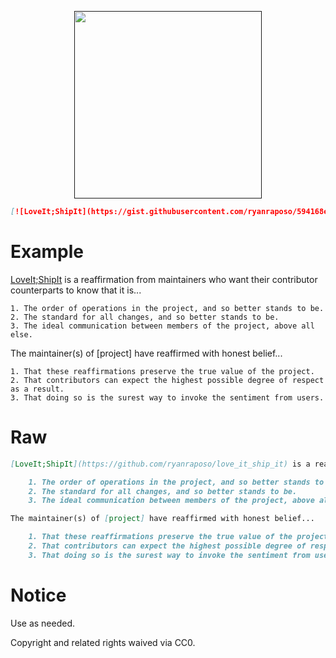 <p align="center">
  <a href="">
    <img src="https://gist.githubusercontent.com/ryanraposo/594168edd80d76499d4fcb0693ccd2fc/raw/dd37acb08728631f816c4ef61cc39d37986c32a6/sticker02.svg" width="300">
  </a>
</p>

```markdown
[![LoveIt;ShipIt](https://gist.githubusercontent.com/ryanraposo/594168edd80d76499d4fcb0693ccd2fc/raw/dd37acb08728631f816c4ef61cc39d37986c32a6/sticker02.svg)]()
```

# Example

[LoveIt;ShipIt](https://github.com/ryanraposo/love_it_ship_it) is a reaffirmation from maintainers who want their contributor counterparts to know that it is...

    1. The order of operations in the project, and so better stands to be.
    2. The standard for all changes, and so better stands to be.
    3. The ideal communication between members of the project, above all else.

The maintainer(s) of [project] have reaffirmed with honest belief...

    1. That these reaffirmations preserve the true value of the project.
    2. That contributors can expect the highest possible degree of respect as a result.
    3. That doing so is the surest way to invoke the sentiment from users.

# Raw

```markdown
[LoveIt;ShipIt](https://github.com/ryanraposo/love_it_ship_it) is a reaffirmation from maintainers who want their contributor counterparts to know that it is...

    1. The order of operations in the project, and so better stands to be.
    2. The standard for all changes, and so better stands to be.
    3. The ideal communication between members of the project, above all else.

The maintainer(s) of [project] have reaffirmed with honest belief...

    1. That these reaffirmations preserve the true value of the project.
    2. That contributors can expect the highest possible degree of respect as a result.
    3. That doing so is the surest way to invoke the sentiment from users.
```

# Notice

Use as needed.

Copyright and related rights waived via CC0.
